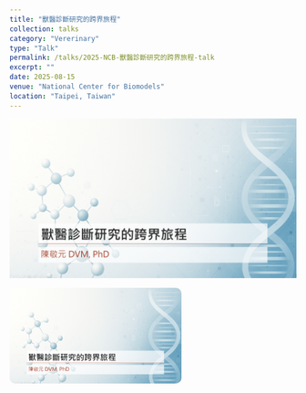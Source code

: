 ```yaml
---
title: "獸醫診斷研究的跨界旅程"
collection: talks
category: "Vererinary"
type: "Talk"
permalink: /talks/2025-NCB-獸醫診斷研究的跨界旅程-talk
excerpt: ""
date: 2025-08-15
venue: "National Center for Biomodels"
location: "Taipei, Taiwan"
---
```


![20250815 NCB](../images/20250815-ncb-talk.png)

<img src='/images/20250815-ncb-talk.png' alt='20250815 NCB' style='max-width: 60%; border-radius: 10px;'>
